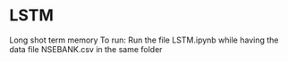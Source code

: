 # LSTM
Long shot term memory
To run:
Run the file LSTM.ipynb while having the data file NSEBANK.csv in the same folder
